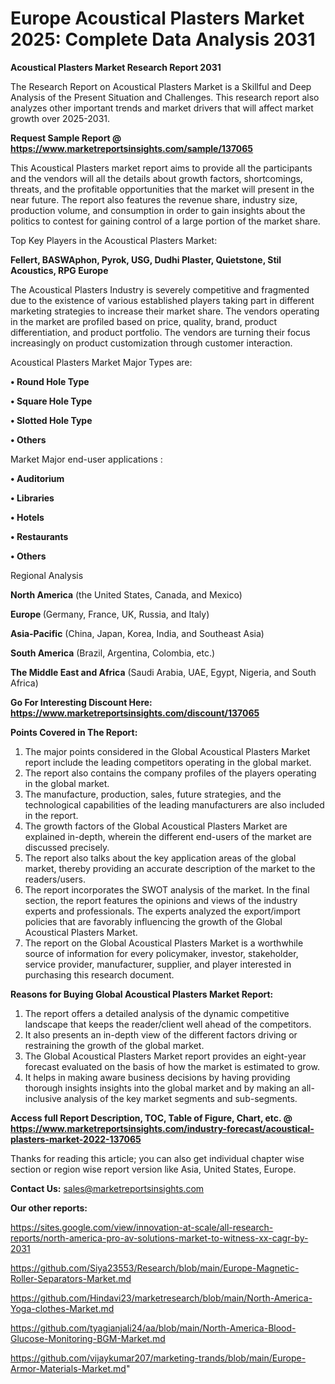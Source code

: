 # Europe  Acoustical Plasters Market 2025: Complete Data Analysis 2031

<strong>Acoustical Plasters Market Research Report 2031</strong>

The Research Report on Acoustical Plasters Market is a Skillful and Deep Analysis of the Present Situation and Challenges. This research report also analyzes other important trends and market drivers that will affect market growth over 2025-2031.

<strong>Request Sample Report @ <a href=https://www.marketreportsinsights.com/sample/137065>https://www.marketreportsinsights.com/sample/137065</a></strong>

This Acoustical Plasters market report aims to provide all the participants and the vendors will all the details about growth factors, shortcomings, threats, and the profitable opportunities that the market will present in the near future. The report also features the revenue share, industry size, production volume, and consumption in order to gain insights about the politics to contest for gaining control of a large portion of the market share.

Top Key Players in the Acoustical Plasters Market:

<strong>Fellert, BASWAphon, Pyrok, USG, Dudhi Plaster, Quietstone, Stil Acoustics, RPG Europe</strong>

The Acoustical Plasters Industry is severely competitive and fragmented due to the existence of various established players taking part in different marketing strategies to increase their market share. The vendors operating in the market are profiled based on price, quality, brand, product differentiation, and product portfolio. The vendors are turning their focus increasingly on product customization through customer interaction.

Acoustical Plasters Market Major Types are:

<strong>• Round Hole Type

• Square Hole Type

• Slotted Hole Type

• Others</strong>

Market Major end-user applications :

<strong>• Auditorium

• Libraries

• Hotels

• Restaurants

• Others</strong>

Regional Analysis

</u><strong><b>North America</b></strong> (the United States, Canada, and Mexico)

<strong><b>Europe </b></strong>(Germany, France, UK, Russia, and Italy)

<strong><b>Asia-Pacific</b></strong> (China, Japan, Korea, India, and Southeast Asia)

<strong><b>South America</b></strong> (Brazil, Argentina, Colombia, etc.)

<strong><b>The Middle East and Africa</b></strong> (Saudi Arabia, UAE, Egypt, Nigeria, and South Africa)

<strong>Go For Interesting Discount Here: <a href=https://www.marketreportsinsights.com/discount/137065>https://www.marketreportsinsights.com/discount/137065</a></strong>

<strong>Points Covered in The Report:</strong>
<ol>
  <li>The major points considered in the Global Acoustical Plasters Market report include the leading competitors operating in the global market.</li>
  <li>The report also contains the company profiles of the players operating in the global market.</li>
  <li>The manufacture, production, sales, future strategies, and the technological capabilities of the leading manufacturers are also included in the report.</li>
  <li>The growth factors of the Global Acoustical Plasters Market are explained in-depth, wherein the different end-users of the market are discussed precisely.</li>
  <li>The report also talks about the key application areas of the global market, thereby providing an accurate description of the market to the readers/users.</li>
  <li>The report incorporates the SWOT analysis of the market. In the final section, the report features the opinions and views of the industry experts and professionals. The experts analyzed the export/import policies that are favorably influencing the growth of the Global Acoustical Plasters Market.</li>
  <li>The report on the Global Acoustical Plasters Market is a worthwhile source of information for every policymaker, investor, stakeholder, service provider, manufacturer, supplier, and player interested in purchasing this research document.</li>
</ol>
<strong>Reasons for Buying Global Acoustical Plasters Market Report:</strong>

<ol>
  <li>The report offers a detailed analysis of the dynamic competitive landscape that keeps the reader/client well ahead of the competitors.</li>
  <li>It also presents an in-depth view of the different factors driving or restraining the growth of the global market.</li>
  <li>The Global Acoustical Plasters Market report provides an eight-year forecast evaluated on the basis of how the market is estimated to grow.</li>
  <li>It helps in making aware business decisions by having providing thorough insights insights into the global market and by making an all-inclusive analysis of the key market segments and sub-segments.</li>
</ol>
<strong>Access full Report Description, TOC, Table of Figure, Chart, etc. @ <a href=https://www.marketreportsinsights.com/industry-forecast/acoustical-plasters-market-2022-137065>https://www.marketreportsinsights.com/industry-forecast/acoustical-plasters-market-2022-137065</a></strong>


Thanks for reading this article; you can also get individual chapter wise section or region wise report version like Asia, United States, Europe.

<strong>Contact Us:</strong>
sales@marketreportsinsights.com

<strong>Our other reports:</strong>

<a href=https://sites.google.com/view/innovation-at-scale/all-research-reports/north-america-pro-av-solutions-market-to-witness-xx-cagr-by-2031>https://sites.google.com/view/innovation-at-scale/all-research-reports/north-america-pro-av-solutions-market-to-witness-xx-cagr-by-2031</a>

<a href=https://github.com/Siya23553/Research/blob/main/Europe-Magnetic-Roller-Separators-Market.md>https://github.com/Siya23553/Research/blob/main/Europe-Magnetic-Roller-Separators-Market.md</a>

<a href=https://github.com/Hindavi23/marketresearch/blob/main/North-America-Yoga-clothes-Market.md>https://github.com/Hindavi23/marketresearch/blob/main/North-America-Yoga-clothes-Market.md</a>

<a href=https://github.com/tyagianjali24/aa/blob/main/North-America-Blood-Glucose-Monitoring-BGM-Market.md>https://github.com/tyagianjali24/aa/blob/main/North-America-Blood-Glucose-Monitoring-BGM-Market.md</a>

<a href=https://github.com/vijaykumar207/marketing-trands/blob/main/Europe-Armor-Materials-Market.md>https://github.com/vijaykumar207/marketing-trands/blob/main/Europe-Armor-Materials-Market.md</a>"
